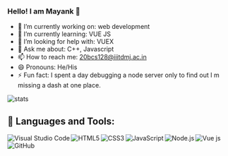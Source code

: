 ### Hello! I am Mayank 👋


- 🔭 I’m currently working on: web development
- 🌱 I’m currently learning: VUE JS
- 🤔 I’m looking for help with: VUEX
- 💬 Ask me about: C++, Javascript
- 📫 How to reach me: 20bcs128@iiitdmj.ac.in
- 😄 Pronouns: He/His
- ⚡ Fun fact: I spent a day debugging a node server only to find out I m missing a dash at one place.


![stats](https://github-readme-stats.vercel.app/api?username=mayankjx&&show_icons=true&title_color=ffffff&icon_color=90ee90&text_color=daf7dc&bg_color=151515
)

## 🚀 Languages and Tools:

<img align="left" alt="Visual Studio Code" src="https://img.shields.io/badge/Visual_Studio_Code-0078D4?style=for-the-badge&logo=visual%20studio%20code&logoColor=white" />
<img align="left" alt="HTML5" src="https://img.shields.io/badge/HTML5-E34F26?style=for-the-badge&logo=html5&logoColor=white" />
<img align="left" alt="CSS3" src="https://img.shields.io/badge/CSS3-1572B6?style=for-the-badge&logo=css3&logoColor=white" />
<img align="left" alt="JavaScript" src="https://img.shields.io/badge/JavaScript-323330?style=for-the-badge&logo=javascript&logoColor=F7DF1E" />
<img align="left" alt="Node.js" src="https://img.shields.io/badge/Node.js-339933?style=for-the-badge&logo=nodedotjs&logoColor=white" />
<img align="left" alt="Vue js" src="https://img.shields.io/badge/-VUE-4FC08D?logo=vuedotjs&logoColor=white&style=for-the-badge" />
<img align="left" src="https://img.shields.io/badge/Git-FF4500?style=for-the-badge&logo=git&logoColor=white" alt="GitHub">
<br/>
<p>&nbsp;</p>
<img align="left" src="https://img.shields.io/badge/MongoDB-4EA94B?style=for-the-badge&logo=mongodb&logoColor=white" alt="">
<img align="left" src="https://img.shields.io/badge/MySQL-4479A1?style=for-the-badge&logo=mysql&logoColor=white" alt="">
<img align="left" src="https://img.shields.io/badge/AfterEffects-9999FF?style=for-the-badge&logo=adobeaftereffects&logoColor=white" alt="">





